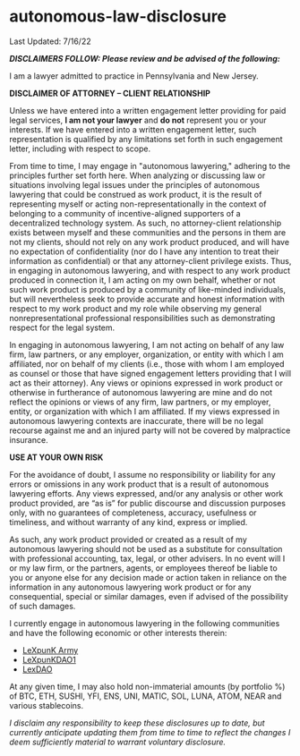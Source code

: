 # autonomous-law-disclosure

Last Updated: 7/16/22

***DISCLAIMERS FOLLOW: Please review and be advised of the following:*** 

I am a lawyer admitted to practice in Pennsylvania and New Jersey.  

**DISCLAIMER OF ATTORNEY – CLIENT RELATIONSHIP**

Unless we have entered into a written engagement letter providing for paid legal services, **I am not your lawyer** and **do not** represent you or your interests. If we have entered into a written engagement letter, such representation is qualified by any limitations set forth in such engagement letter, including with respect to scope.  

From time to time, I may engage in "autonomous lawyering," adhering to the principles further set forth here. When analyzing or discussing law or situations involving legal issues under the principles of autonomous lawyering that could be construed as work product, it is the result of representing myself or acting non-representationally in the context of belonging to a community of incentive-aligned supporters of a decentralized technology system. As such, no attorney-client relationship exists between myself and these communities and the persons in them are not my clients, should not rely on any work product produced, and will have no expectation of confidentiality (nor do I have any intention to treat their information as confidential) or that any attorney-client privilege exists. Thus, in engaging in autonomous lawyering, and with respect to any work product produced in connection it, I am acting on my own behalf, whether or not such work product is produced by a community of like-minded individuals, but will nevertheless seek to provide accurate and honest information with respect to my work product and my role while observing my general nonrepresentational professional responsibilities such as demonstrating respect for the legal system.  

In engaging in autonomous lawyering, I am not acting on behalf of any law firm, law partners, or any employer, organization, or entity with which I am affiliated, nor on behalf of my clients (i.e., those with whom I am employed as counsel or those that have signed engagement letters providing that I will act as their attorney). Any views or opinions expressed in work product or otherwise in furtherance of autonomous lawyering are mine and do not reflect the opinions or views of any firm, law partners, or my employer, entity, or organization with which I am affiliated. If my views expressed in autonomous lawyering contexts are inaccurate, there will be no legal recourse against me and an injured party will not be covered by malpractice insurance.

**USE AT YOUR OWN RISK**

For the avoidance of doubt, I assume no responsibility or liability for any errors or omissions in any work product that is a result of autonomous lawyering efforts. Any views expressed, and/or any analysis or other work product provided, are “as is” for public discourse and discussion purposes only, with no guarantees of completeness, accuracy, usefulness or timeliness, and without warranty of any kind, express or implied. 

As such, any work product provided or created as a result of my autonomous lawyering should not be used as a substitute for consultation with professional accounting, tax, legal, or other advisers.  In no event will I or my law firm, or the partners, agents, or employees thereof be liable to you or anyone else for any decision made or action taken in reliance on the information in any autonomous lawyering work product or for any consequential, special or similar damages, even if advised of the possibility of such damages. 

I currently engage in autonomous lawyering in the following communities and have the following economic or other interests therein:  

* [LeXpunK Army](https://lexpunk.army)
* [LeXpunKDAO1](https://judge-jowday.medium.com/lexpunk-dao1-cryptolaw-for-degens-d1ea19352d13)
* [LexDAO](https://www.lexdao.coop/)

At any given time, I may also hold non-immaterial amounts (by portfolio %) of BTC, ETH, SUSHI, YFI, ENS, UNI, MATIC, SOL, LUNA, ATOM, NEAR and various stablecoins.  

*I disclaim any responsibility to keep these disclosures up to date, but currently anticipate updating them from time to time to reflect the changes I deem sufficiently material to warrant voluntary disclosure.* 

